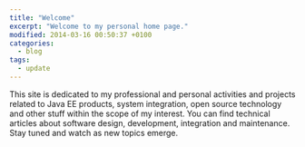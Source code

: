 ```yaml
---
title: "Welcome"
excerpt: "Welcome to my personal home page."
modified: 2014-03-16 00:50:37 +0100
categories:
  - blog
tags:
  - update
---
```


This site is dedicated to my professional and personal activities and projects related to Java EE products, system integration, open source technology and other stuff within the scope of my interest. You can find technical articles about software design, development, integration and maintenance. Stay tuned and watch as new topics emerge.

